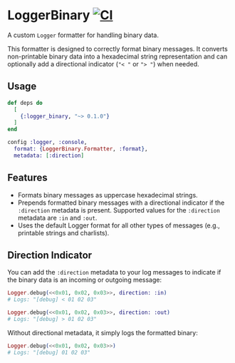 # LoggerBinary [![CI](https://github.com/tagbase-io/logger-binary/actions/workflows/test.yml/badge.svg)](https://github.com/tagbase-io/logger-binary/actions/workflows/test.yml)

A custom `Logger` formatter for handling binary data.

This formatter is designed to correctly format binary messages. It converts
non-printable binary data into a hexadecimal string representation and can
optionally add a directional indicator (`"< "` or `"> "`) when needed.

## Usage

```elixir
def deps do
  [
    {:logger_binary, "~> 0.1.0"}
  ]
end
```

```elixir
config :logger, :console,
  format: {LoggerBinary.Formatter, :format},
  metadata: [:direction]
```

## Features

* Formats binary messages as uppercase hexadecimal strings.
* Prepends formatted binary messages with a directional indicator if the `:direction`
  metadata is present. Supported values for the `:direction` metadata are `:in` and `:out`.
* Uses the default Logger format for all other types of messages (e.g., printable strings and charlists).

## Direction Indicator

You can add the `:direction` metadata to your log messages to indicate if the
binary data is an incoming or outgoing message:

```elixir
Logger.debug(<<0x01, 0x02, 0x03>>, direction: :in)
# Logs: "[debug] < 01 02 03"

Logger.debug(<<0x01, 0x02, 0x03>>, direction: :out)
# Logs: "[debug] > 01 02 03"
```

Without directional metadata, it simply logs the formatted binary:

```elixir
Logger.debug(<<0x01, 0x02, 0x03>>)
# Logs: "[debug] 01 02 03"
```
